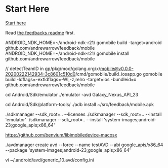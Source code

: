 Start Here
==================
[Start here](https://github.com/andrewarrow/feedbacks/blob/master/README.md)

Read [the feedbacks readme](https://github.com/andrewarrow/feedbacks/blob/master/README.md) first. 


ANDROID_NDK_HOME=~/android-ndk-r21/ gomobile build -target=android github.com/andrewarrow/feedback/mobile
ANDROID_NDK_HOME=~/android-ndk-r21/ gomobile install github.com/andrewarrow/feedback/mobile

// detectTeamID in 
gp/pkg/mod/golang.org/x/mobile@v0.0.0-20200222142934-3c8601c510d0/cmd/gomobile/build_iosapp.go 
gomobile build -ldflags=-extldflags=-Wl,-z,relro -target=ios -bundleid=x github.com/andrewarrow/feedback/mobile

cd Android/Sdk/emulator
./emulator -avd Galaxy_Nexus_API_23

cd Android/Sdk/platform-tools/
./adb install ~/src/feedback/mobile.apk

./sdkmanager  --sdk_root=.. --licenses
./sdkmanager  --sdk_root=.. --install 'emulator'
./sdkmanager  --sdk_root=.. --install 'system-images;android-23;google_apis;x86_64'

https://github.com/benvium/libimobiledevice-macosx

./avdmanager create avd --force --name testAVD --abi google_apis/x86_64 --package 'system-images;android-23;google_apis;x86_64'

 vi ~/.android/avd/generic_10.avd/config.ini
